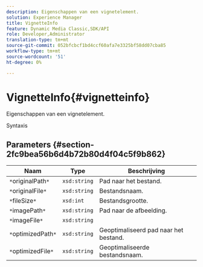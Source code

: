 ```yaml
---
description: Eigenschappen van een vignetelement.
solution: Experience Manager
title: VignetteInfo
feature: Dynamic Media Classic,SDK/API
role: Developer,Administrator
translation-type: tm+mt
source-git-commit: 052bfcbcf1bd4ccf60afa7e3325bf58dd07cba85
workflow-type: tm+mt
source-wordcount: '51'
ht-degree: 0%

---
```



# VignetteInfo{#vignetteinfo}

Eigenschappen van een vignetelement.

Syntaxis

## Parameters {#section-2fc9bea56b6d4b72b80d4f04c5f9b862}

| Naam | Type | Beschrijving |
|---|---|---|
| `*`originalPath`*` | `xsd:string` | Pad naar het bestand. |
| `*`originalFile`*` | `xsd:string` | Bestandsnaam. |
| `*`fileSize`*` | `xsd:int` | Bestandsgrootte. |
| `*`imagePath`*` | `xsd:string` | Pad naar de afbeelding. |
| `*`imageFile`*` | `xsd:string` |  |
| `*`optimizedPath`*` | `xsd:string` | Geoptimaliseerd pad naar het bestand. |
| `*`optimizedFile`*` | `xsd:string` | Geoptimaliseerde bestandsnaam. |


